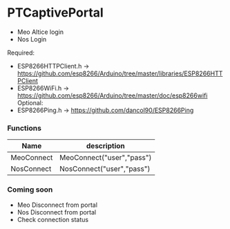 # PTCaptivePortal

- Meo Altice login
- Nos Login


Required:
- ESP8266HTTPClient.h  -> https://github.com/esp8266/Arduino/tree/master/libraries/ESP8266HTTPClient
- ESP8266WiFi.h -> https://github.com/esp8266/Arduino/tree/master/doc/esp8266wifi
Optional:
- ESP8266Ping.h -> https://github.com/dancol90/ESP8266Ping





### Functions

| Name | description |
| ------ | ------ |
| MeoConnect | MeoConnect("user","pass") |
| NosConnect | NosConnect("user","pass") |



### Coming soon

- Meo Disconnect from portal
- Nos Disconnect from portal
- Check connection status


